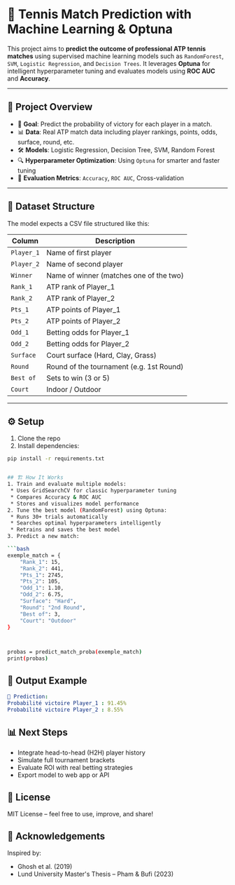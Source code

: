 # 🎾 Tennis Match Prediction with Machine Learning & Optuna

This project aims to **predict the outcome of professional ATP tennis matches** using supervised machine learning models such as `RandomForest`, `SVM`, `Logistic Regression`, and `Decision Trees`. It leverages **Optuna** for intelligent hyperparameter tuning and evaluates models using **ROC AUC** and **Accuracy**.

---

## 🚀 Project Overview

- 🧠 **Goal**: Predict the probability of victory for each player in a match.
- 📊 **Data**: Real ATP match data including player rankings, points, odds, surface, round, etc.
- 🛠️ **Models**: Logistic Regression, Decision Tree, SVM, Random Forest
- 🔍 **Hyperparameter Optimization**: Using `Optuna` for smarter and faster tuning
- 🧪 **Evaluation Metrics**: `Accuracy`, `ROC AUC`, Cross-validation

---

## 📂 Dataset Structure

The model expects a CSV file structured like this:

| Column       | Description                             |
|--------------|-----------------------------------------|
| `Player_1`   | Name of first player                    |
| `Player_2`   | Name of second player                   |
| `Winner`     | Name of winner (matches one of the two)|
| `Rank_1`     | ATP rank of Player_1                    |
| `Rank_2`     | ATP rank of Player_2                    |
| `Pts_1`      | ATP points of Player_1                  |
| `Pts_2`      | ATP points of Player_2                  |
| `Odd_1`      | Betting odds for Player_1               |
| `Odd_2`      | Betting odds for Player_2               |
| `Surface`    | Court surface (Hard, Clay, Grass)       |
| `Round`      | Round of the tournament (e.g. 1st Round)|
| `Best of`    | Sets to win (3 or 5)                    |
| `Court`      | Indoor / Outdoor                        |

---

## ⚙️ Setup

1. Clone the repo  
2. Install dependencies:

```bash
pip install -r requirements.txt


## 🏗️ How It Works
1. Train and evaluate multiple models:
 * Uses GridSearchCV for classic hyperparameter tuning
 * Compares Accuracy & ROC AUC
 * Stores and visualizes model performance
2. Tune the best model (RandomForest) using Optuna:
 * Runs 30+ trials automatically
 * Searches optimal hyperparameters intelligently
 * Retrains and saves the best model
3. Predict a new match:

```bash
exemple_match = {
    "Rank_1": 15,
    "Rank_2": 441,
    "Pts_1": 2745,
    "Pts_2": 105,
    "Odd_1": 1.10,
    "Odd_2": 6.75,
    "Surface": "Hard",
    "Round": "2nd Round",
    "Best of": 3,
    "Court": "Outdoor"
}



probas = predict_match_proba(exemple_match)
print(probas)
```

## 🔮 Output Example

```yaml
🎯 Prediction:
Probabilité victoire Player_1 : 91.45%
Probabilité victoire Player_2 : 8.55%
```

## 📊 Next Steps
* Integrate head-to-head (H2H) player history
* Simulate full tournament brackets
* Evaluate ROI with real betting strategies
* Export model to web app or API


## 📄 License
MIT License – feel free to use, improve, and share!

## 🙌 Acknowledgements

Inspired by:
* Ghosh et al. (2019)
* Lund University Master's Thesis – Pham & Bufi (2023)